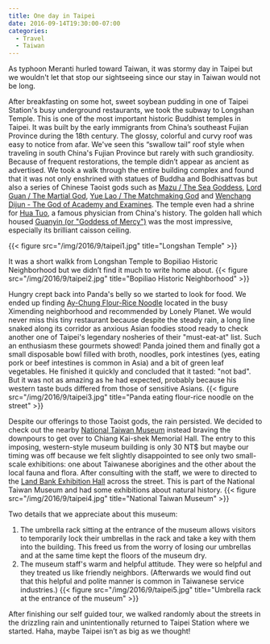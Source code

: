 ```yaml
---
title: One day in Taipei
date: 2016-09-14T19:30:00-07:00
categories:
  - Travel
  - Taiwan
---
```


As typhoon Meranti hurled toward Taiwan, it was stormy day in Taipei but we wouldn't let that stop our sightseeing since our stay in Taiwan would not be long.

After breakfasting on some hot, sweet soybean pudding in one of Taipei Station's busy underground restaurants, we took the subway to Longshan Temple. This is one of the most important historic Buddhist temples in Taipei. It was built by the early immigrants from China’s southeast Fujian Province during the 18th century. The glossy, colorful and curvy roof was easy to notice from afar. We've seen this “swallow tail” roof style when traveling in south China's Fujian Province but rarely with such grandiosity. Because of frequent restorations, the temple didn’t appear as ancient as advertised. We took a walk through the entire building complex and found that it was not only enshrined with statues of Buddha and Bodhisattvas but also a series of Chinese Taoist gods such as [Mazu / The Sea Goddess](https://en.wikipedia.org/wiki/Mazu), [Lord Guan / The Martial God](https://en.wikipedia.org/wiki/Guan_Yu), [Yue Lao / The Matchmaking God](http://www.theworldofchinese.com/2015/03/yue-lao-the-matchmaking-god/) and [Wenchang Dijun - The God of Academy and Examines](https://en.wikipedia.org/wiki/Wenchang_Wang). The temple even had a shrine for [Hua Tuo](https://en.wikipedia.org/wiki/Hua_Tuo), a famous physician from China's history.  The golden hall which housed [Guanyin (or "Goddess of Mercy")](https://www.goodreads.com/book/show/452026.Kuan_Yin) was the most impressive, especially its brilliant caisson ceiling.

{{< figure src="/img/2016/9/taipei1.jpg" title="Longshan Temple" >}}

<!--more-->

It was a short walkk from Longshan Temple to Bopiliao Historic Neighborhood but we didn’t find it much to write home about.
{{< figure src="/img/2016/9/taipei2.jpg" title="Bopiliao Historic Neighborhood" >}}

Hungry crept back into Panda's belly so we started to look for food. We ended up finding [Ay-Chung Flour-Rice Noodle](https://www.yelp.com/biz/%E9%98%BF%E5%AE%97%E9%BA%B5%E7%B7%9A-%E5%8F%B0%E5%8C%97%E5%B8%82%E8%90%AC%E8%8F%AF%E5%8D%80) located in the busy Ximending neighborhood and recommended by Lonely Planet. We would never miss this tiny restaurant because despite the steady rain,  a long line snaked along its corridor as anxious Asian foodies stood ready to check another one of Taipei's legendary nosheries of their "must-eat-at" list. Such an enthusiasm these gourmets showed! Panda joined them and finally got a small disposable bowl filled with broth, noodles, pork intestines (yes, eating pork or beef intestines is common in Asia) and a bit of green leaf vegetables. He finished it quickly and concluded that it tasted: "not bad". But it was not as amazing as he had expected, probably because his western taste buds differed from those of sensitive Asians.
{{< figure src="/img/2016/9/taipei3.jpg" title="Panda eating flour-rice noodle on the street" >}}

Despite our offerings to those Taoist gods, the rain persisted. We decided to check out the nearby [National Taiwan Museum](http://www2.ntm.gov.tw/) instead braving the downpours to get over to Chiang Kai-shek Memorial Hall. The entry to this imposing, western-style museum building is only 30 NT$ but maybe our timing was off because we felt slightly disappointed to see only two small-scale exhibitions: one about Taiwanese aborigines and the other about the local fauna and flora. After consulting with the staff, we were to directed to the [Land Bank Exhibition Hall](http://www2.ntm.gov.tw/en/exhibition_2_11_2_139.htm) across the street. This is part of the National Taiwan Museum and had some exhibitions about natural history.
{{< figure src="/img/2016/9/taipei4.jpg" title="National Taiwan Museum" >}}

Two details that we appreciate about this museum:

1. The umbrella rack sitting at the entrance of the museum allows visitors to temporarily lock their umbrellas in the rack and take a key with them into the building. This freed us from the worry of losing our umbrellas and at the same time kept the floors of the museum dry.
2. The museum staff's warm and helpful attitude. They were so helpful and they treated us like friendly neighbors. (Afterwards we would find out that this helpful and polite manner is common in Taiwanese service industries.)
{{< figure src="/img/2016/9/taipei5.jpg" title="Umbrella rack at the entrance of the museum" >}}

After finishing our self guided tour, we walked randomly about the streets in the drizzling rain and unintentionally returned to Taipei Station where we started.  Haha, maybe Taipei isn’t as big as we thought!
